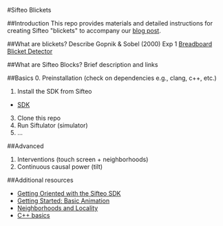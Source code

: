 #Sifteo Blickets

##Introduction
This repo provides materials and detailed instructions for creating Sifteo "blickets" to accompany our [blog post](http://).

##What are blickets?
Describe Gopnik & Sobel (2000) Exp 1
[Breadboard Blicket Detector](http://depts.washington.edu/idl/light_detail.htm)

##What are Sifteo Blocks?
Brief description and links

##Basics
0. Preinstallation (check on dependencies e.g., clang, c++, etc.)
1. Install the SDK from Sifteo
  - [SDK](https://developers.sifteo.com/docs/SifteoSDK/0.9.8/getting_started.html)
3. Clone this repo
4. Run Siftulator (simulator)
5. ...

##Advanced
1. Interventions (touch screen + neighborhoods)
2. Continuous causal power (tilt)

##Additional resources
* [Getting Oriented with the Sifteo SDK](http://tech.sifteo.com/2013/01/08/getting-oriented-with-the-sifteo-sdk/)
* [Getting Started: Basic Animation](http://tech.sifteo.com/2013/01/22/getting-started-basic-animation/)
* [Neighborhoods and Locality](http://tech.sifteo.com/2013/01/03/neighborhoods-and-locality/)
* [C++ basics](http://www.cprogramming.com/tutorial.html)
